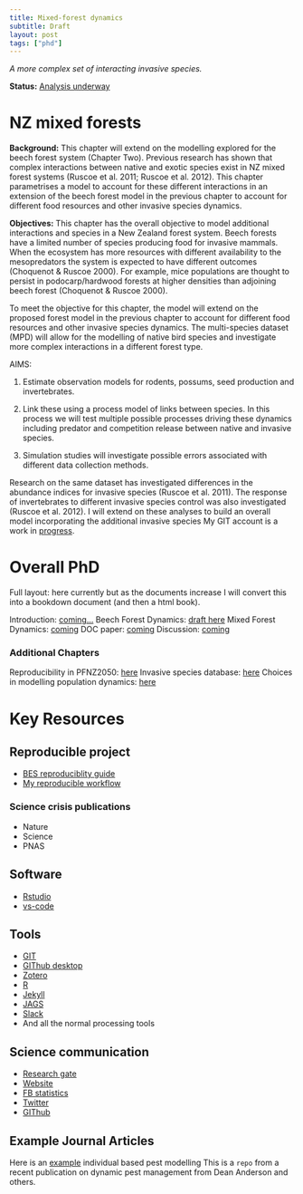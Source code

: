 ```yaml
---
title: Mixed-forest dynamics
subtitle: Draft
layout: post
tags: ["phd"]
---
```


*A more complex set of interacting invasive species.*

**Status:** [Analysis underway](https://www.dropbox.com/s/fm57ns1jndmkmq1/Davidson_2019_mpd_manuscript.docx?dl=0)

# NZ mixed forests

**Background:** This chapter will extend on the modelling explored for the beech forest system (Chapter Two). Previous research has shown that complex interactions between native and exotic species exist in NZ mixed forest systems (Ruscoe et al. 2011; Ruscoe et al. 2012). This chapter parametrises a model to account for these different interactions in an extension of the beech forest model in the previous chapter to account for different food resources and other invasive species dynamics.

**Objectives:** This chapter has the overall objective to model additional interactions and species in a New Zealand forest system. Beech forests have a limited number of species producing food for invasive mammals. When the ecosystem has more resources with different availability to the mesopredators the system is expected to have different outcomes (Choquenot & Ruscoe 2000). For example, mice populations are thought to persist in podocarp/hardwood forests at higher densities than adjoining beech forest (Choquenot & Ruscoe 2000).

To meet the objective for this chapter, the model will extend on the proposed forest model in the previous chapter to account for different food resources and other invasive species dynamics. The multi-species dataset (MPD) will allow for the modelling of native bird species and investigate more complex interactions in a different forest type.

AIMS:

1. Estimate observation models for rodents, possums, seed production and invertebrates.

2. Link these using a process model of links between species. In this process we will test multiple possible processes driving these dynamics including predator and competition release between native and invasive species.

3. Simulation studies will investigate possible errors associated with different data collection methods.

Research on the same dataset has investigated differences in the abundance indices for invasive species (Ruscoe et al. 2011). The response of invertebrates to different invasive species control was also investigated (Ruscoe et al. 2012). I will extend on these analyses to build an overall model incorporating the additional invasive species  My GIT account is a work in  [progress](https://github.com/davan690/).

# Overall PhD

Full layout: here currently but as the documents increase I will convert this into a bookdown document (and then a html book).

Introduction: [coming...]()
Beech Forest Dynamics: [draft here](https://davan690.github.io/phd-thesis)
Mixed Forest Dynamics: [coming]()
DOC paper: [coming]()
Discussion: [coming]()

### Additional Chapters

Reproducibility in PFNZ2050: [here]()
Invasive species database: [here]()
Choices in modelling population dynamics: [here]()

# Key Resources

## Reproducible project

- [BES reproduciblity guide](https://www.britishecologicalsociety.org/wp-content/uploads/2017/12/guide-to-reproducible-code.pdf)
- [My reproducible workflow]()

### Science crisis publications

- Nature
- Science
- PNAS

## Software

- [Rstudio](https://rstudio.com)
- [vs-code](https://code.visualstudio.com)

## Tools

- [GIT](https://git-scm.com)
- [GIThub desktop](https://github.com)
- [Zotero](https://www.zotero.org)
- [R](https://www.r-project.org)
- [Jekyll](https://jekyllrb.com)
- [JAGS](http://mcmc-jags.sourceforge.net)
- [Slack](https://slack.com/intl/en-au/)
- And all the normal processing tools

## Science communication

- [Research gate](https://www.researchgate.net)
- [Website](https://davan690.github.io)
- [FB statistics](https://facebook.com/StatisticsNetwork)
- [Twitter](https://twitter.com/antsstats)
- [GIThub](https://davan690.github.io/)

## Example Journal Articles

Here is an [example](https://github.com/davan690/PestManagement/blob/master/README.md) individual based pest modelling This is a `repo` from a recent publication on dynamic pest management from Dean Anderson and others.
